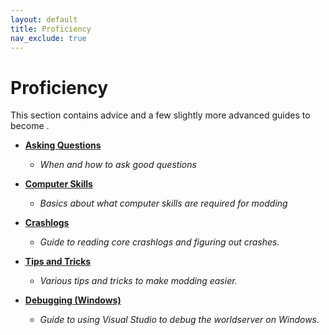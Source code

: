 ```yaml
---
layout: default
title: Proficiency
nav_exclude: true
---
```


# Proficiency

This section contains advice and a few slightly more advanced guides to become .

- [**Asking Questions**](./asking_questions)
    - _When and how to ask good questions_

- [**Computer Skills**](./computer_skills)
    - _Basics about what computer skills are required for modding_

- [**Crashlogs**](./crashlogs)
    - _Guide to reading core crashlogs and figuring out crashes._

- [**Tips and Tricks**](./tips_and_tricks)
    - _Various tips and tricks to make modding easier._

- [**Debugging (Windows)**](./debugging_windows)
    - _Guide to using Visual Studio to debug the worldserver on Windows._